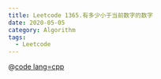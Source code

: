 ```yaml
---
title: Leetcode 1365.有多少小于当前数字的数字
date: 2020-05-05
category: Algorithm
tags:
  - Leetcode
---
```


@[code lang=cpp](@/code/leetcode/1365.有多少小于当前数字的数字.cpp/)

